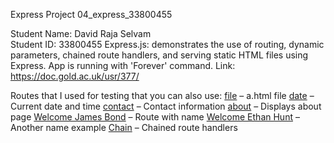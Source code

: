 Express Project  04_express_33800455

Student Name: David Raja Selvam  
Student ID: 33800455
Express.js: demonstrates the use of routing, dynamic parameters, chained route handlers, and serving static HTML files using Express.
App is running with 'Forever' command.
Link: https://doc.gold.ac.uk/usr/377/

Routes that I used for testing that you can also use:
[file](https://doc.gold.ac.uk/usr/377/file) – a.html file
[date](https://doc.gold.ac.uk/usr/377/date) – Current date and time
[contact]('https://doc.gold.ac.uk/usr/377/contact) – Contact information
[about](https://doc.gold.ac.uk/usr/377/about) – Displays about page
[Welcome James Bond](https://doc.gold.ac.uk/usr/377/welcome/james-bond) – Route with name
[Welcome Ethan Hunt](https://doc.gold.ac.uk/usr/377/Ethan-Hunt) – Another name example
[Chain](https://doc.gold.ac.uk/usr/377/chain) – Chained route handlers
 
